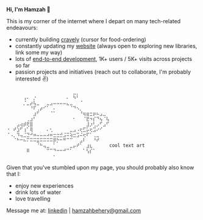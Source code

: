 **Hi, I'm Hamzah 🔭**

This is my corner of the internet where I depart on many tech-related endeavours:
- currently building [cravely](https://cravely.food) (cursor for food-ordering)
- constantly updating my [website](https://hamzahbehery.xyz) (always open to exploring new libraries, link some my way)
- lots of [end-to-end development](https://github.com/HBehery/realityquest), 1K+ users / 5K+ visits across projects so far
- passion projects and initiatives (reach out to collaborate, I'm probably interested ✌️)

```
⠀⠀⠀⠀⠀⠀⠀⠀⠀⠀⠀⠀⠀⠀⠀⠀⠀⠀⠀⠀⣀⡀⠀⠀⠀⠀⠀⠀⠀⠀⠀
⠀⠀⠀⠀⠀⢠⠄⠀⡐⠀⠀⠀⠀⠀⠀⠀⠀⠀⠄⠀⠳⠃⠀⠀⠀⠀⠀⠀⠀⠀⠀
⠀⠀⠀⠀⠀⡈⣀⡴⢧⣀⠀⠀⣀⣠⠤⠤⠤⠤⣄⣀⠀⠀⠈⠀⠀⠀⠀⠀⠀⠀⠀
⠀⠀⠀⠀⠀⠀⠀⠘⠏⢀⡴⠊⠁⠀⠄⠀⠀⠀⠀⠈⠙⠢⡀⠀⠀⠀⠀⠀⠀⠀⠀
⠀⠀⠀⠀⠀⠀⠀⠀⣰⠋⠀⠀⠀⠈⠁⠀⠀⠀⠀⠀⠀⠀⠘⢶⣶⣒⡶⠦⣠⣀⠀
⠀⠀⠀⠀⠀⠀⢀⣰⠃⠀⠀⠀⠀⠀⠀⠀⠀⠀⠀⠀⠂⠀⠀⠈⣟⠲⡎⠙⢦⠈⢧
⠀⠀⠀⣠⢴⡾⢟⣿⠀⠀⠀⠀⠀⠀⠀⠀⠀⠀⠀⠀⠀⠀⠀⠀⣸⡰⢃⡠⠋⣠⠋  
⠐⠀⠞⣱⠋⢰⠁⢿⠀⠀⠀⠀⠄⢂⠀⠀⠀⠀⠀⣀⣠⠠⢖⣋⡥⢖⣩⠔⠊⠀⠀
⠈⠠⡀⠹⢤⣈⣙⠚⠶⠤⠤⠤⠴⠶⣒⣒⣚⣨⠭⢵⣒⣩⠬⢖⠏⠁⢀⣀⠀⠀⠀
⠀⠀⠈⠓⠒⠦⠍⠭⠭⣭⠭⠭⠭⠭⡿⡓⠒⠛⠉⠉⠀⠀⣠⠇⠀⠀⠘⠞⠀⠀⠀
⠀⠀⠀⠀⠀⠀⠀⠀⠀⠈⠓⢤⣀⠀⠁⠀⠀⠀⠀⣀⡤⠞⠁⠀⣰⣆⠀⠀⠀⠀⠀cool text art
⠀⠀⠀⠀⠀⠀⠿⠀⠀⠀⠀⠀⠉⠉⠙⠒⠒⠚⠉⠁⠀⠀⠀⠁⢣⡎⠁⠀⠀⠀⠀
⠀⠀⠀⠀⠀⠀⠀⠀⠀⠀⠀⠀⠀⠀⠂⠀⠀⠀⠀⠀⠀⠀⠀⠀⠀⠀⠀⠀⠀⠀⠀
```
Given that you've stumbled upon my page, you should probably also know that I:
-  enjoy new experiences
-  drink lots of water
-  love travelling

Message me at: [linkedin](https://www.linkedin.com/in/hamzah-behery/) | [hamzahbehery@gmail.com](hamzahbehery@gmail.com)

